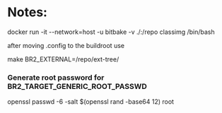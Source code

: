 # Notes:

docker run -it --network=host -u bitbake -v ./:/repo classimg /bin/bash

after moving .config to the buildroot use

make BR2_EXTERNAL=/repo/ext-tree/


### Generate root password for BR2_TARGET_GENERIC_ROOT_PASSWD

openssl passwd -6 -salt $(openssl rand -base64 12) root
